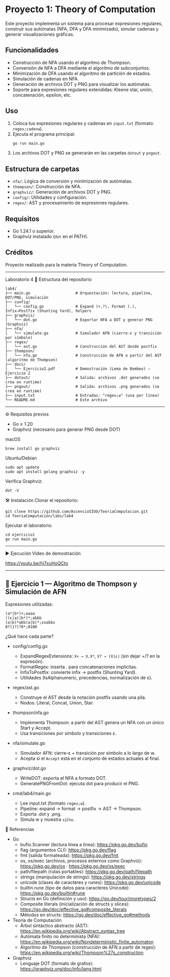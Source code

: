 # Proyecto 1: Theory of Computation

Este proyecto implementa un sistema para procesar expresiones regulares, construir sus autómatas (NFA, DFA y DFA minimizado), simular cadenas y generar visualizaciones gráficas.

## Funcionalidades

- Construcción de NFA usando el algoritmo de Thompson.
- Conversión de NFA a DFA mediante el algoritmo de subconjuntos.
- Minimización de DFA usando el algoritmo de partición de estados.
- Simulación de cadenas en NFA.
- Generación de archivos DOT y PNG para visualizar los autómatas.
- Soporte para expresiones regulares extendidas: Kleene star, unión, concatenación, epsilon, etc.

## Uso

1. Coloca tus expresiones regulares y cadenas en `input.txt` (formato: `regex;cadena`).
2. Ejecuta el programa principal:
   ```sh
   go run main.go
   ```
3. Los archivos DOT y PNG se generarán en las carpetas `dotout` y `pngout`.

## Estructura de carpetas

- `nfa/`: Lógica de conversión y minimización de autómatas.
- `thompson/`: Construcción de NFA.
- `graphviz/`: Generación de archivos DOT y PNG.
- `config/`: Utilidades y configuración.
- `regex/`: AST y procesamiento de expresiones regulares.

## Requisitos

- Go 1.24.1 o superior.
- Graphviz instalado (`dot` en el PATH).

## Créditos

Proyecto realizado para la materia Theory of Computation.

---

Laboratorio 4
📁 Estructura del repositorio

```
lab4/
├── main.go                    # Orquestación: lectura, pipeline, DOT/PNG, simulación
├── config/
│   └── config.go              # Expand (+,?), Format (.), Infix→Postfix (Shunting Yard), helpers
├── graphviz/
│   └── dot.go                 # Exportar NFA a DOT y generar PNG (Graphviz)
├── nfa/
│   └── simulate.go            # Simulador AFN (cierre-ε y transición por símbolo)
├── regex/
│   └── ast.go                 # Construcción del AST desde postfix
├── thompson/
│   └── nfa.go                 # Construcción de AFN a partir del AST (algoritmo de Thompson)
├── docs/
│   └── Ejercicio2.pdf         # Demostración (Lema de Bombeo) — Ejercicio 2
├── dotout/                    # Salida: archivos .dot generados (se crea en runtime)
├── pngout/                    # Salida: archivos .png generados (se crea en runtime)
├── input.txt                  # Entradas: "regex;w" (una por línea)
└── README.md                  # Este archivo
```

---

⚙️ Requisitos previos
- Go ≥ 1.20
- Graphviz (necesario para generar PNG desde DOT)

macOS
```
brew install go graphviz
```

Ubuntu/Debian
```
sudo apt update
sudo apt install golang graphviz -y
```

Verifica Graphviz:
```
dot -V
```

🛠️ Instalación
Clonar el repositorio:

```
git clone https://github.com/AscencioSIUU/TeoriaComputacion.git
cd TeoriaComputacion/labs/lab4
```

Ejecutar el laboratorio:

```
cd ejercicio1
go run main.go
```

---

▶️ Ejecución
Video de demostración

https://youtu.be/hj7xuHoQCto

---

## 🔹 Ejercicio 1 — Algoritmo de Thompson y Simulación de AFN

Expresiones utilizadas:
```
(a*|b*)+;aaaa
((ε|a)|b*)*;abbb
(a|b)*abb(a|b)*;xxabbx
0?(1?)?0*;0100
```

¿Qué hace cada parte?

- config/config.go
     - ExpandRegexExtensions: `X+ → X.X*`, `X? → (X|ε)` (sin dejar +/? en la expresión).
     - FormatRegex: inserta . para concatenaciones implícitas.
     - InfixToPostfix: convierte infix → postfix (Shunting Yard).
     - Utilidades (IsAlphanumeric, precedencias, normalización de ε).
- regex/ast.go
     - Construye el AST desde la notación postfix usando una pila.
     - Nodos: Literal, Concat, Union, Star.
- thompson/nfa.go
     - Implementa Thompson: a partir del AST genera un NFA con un único Start y Accept.
     - Usa transiciones por símbolo y transiciones ε.

- nfa/simulate.go
     - Simulador AFN: cierre-ε + transición por símbolo a lo largo de w.
     - Acepta si el `Accept` está en el conjunto de estados actuales al final.
- graphviz/dot.go
     - WriteDOT: exporta el NFA a formato DOT.
     - GeneratePNGFromDot: ejecuta dot para producir el PNG.
- cmd/lab4/main.go
     - Lee input.txt (formato `regex;w`).
     - Pipeline: expand → format → postfix → AST → Thompson.
     - Exporta .dot y .png.
     - Simula w y muestra `sí`/`no`.


🔗 Referencias

- Go
     - bufio.Scanner (lectura línea a línea): https://pkg.go.dev/bufio
     - flag (argumentos CLI): https://pkg.go.dev/flag
     - fmt (salida formateada): https://pkg.go.dev/fmt
     - os, os/exec (archivos, procesos externos como Graphviz): https://pkg.go.dev/os · https://pkg.go.dev/os/exec
     - path/filepath (rutas portables): https://pkg.go.dev/path/filepath
     - strings (manipulación de strings): https://pkg.go.dev/strings
     - unicode (clases de caracteres y runes): https://pkg.go.dev/unicode
     - builtin.rune (tipo de datos para caracteres Unicode): https://pkg.go.dev/builtin#rune
     - Structs en Go (definición y uso): https://go.dev/tour/moretypes/2
     - Composite literals (inicialización de structs y slices): https://go.dev/doc/effective_go#composite_literals
     - Métodos en structs: https://go.dev/doc/effective_go#methods
- Teoría de Computación
     - Árbol sintáctico abstracto (AST): https://en.wikipedia.org/wiki/Abstract_syntax_tree
     - Autómata finito no determinista (NFA): https://en.wikipedia.org/wiki/Nondeterministic_finite_automaton
     - Algoritmo de Thompson (construcción de AFN a partir de regex): https://en.wikipedia.org/wiki/Thompson%27s_construction
- Graphviz
     - Lenguaje DOT (formato de grafos): https://graphviz.org/doc/info/lang.html
